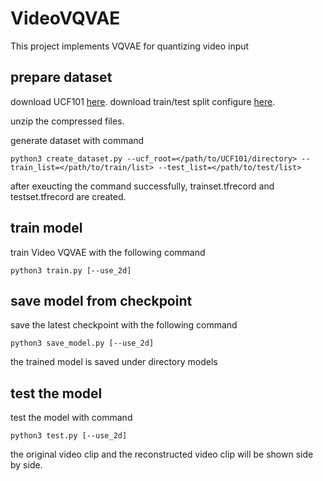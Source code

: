 # VideoVQVAE
This project implements VQVAE for quantizing video input

## prepare dataset

download UCF101 [here](https://www.crcv.ucf.edu/research/data-sets/ucf101/).
download train/test split configure [here](https://www.crcv.ucf.edu/data/UCF101/UCF101TrainTestSplits-RecognitionTask.zip).

unzip the compressed files.

generate dataset with command

```shell
python3 create_dataset.py --ucf_root=</path/to/UCF101/directory> --train_list=</path/to/train/list> --test_list=</path/to/test/list>
```

after exeucting the command successfully, trainset.tfrecord and testset.tfrecord are created.

## train model

train Video VQVAE with the following command

```shell
python3 train.py [--use_2d]
```

## save model from checkpoint

save the latest checkpoint with the following command

```shell
python3 save_model.py [--use_2d]
```

the trained model is saved under directory models

## test the model

test the model with command

```shell
python3 test.py [--use_2d]
```

the original video clip and the reconstructed video clip will be shown side by side.
